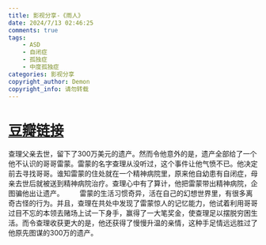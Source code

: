 ```yaml
---
title: 影视分享-《雨人》
date: 2024/7/13 02:46:25
comments: true
tags:
    - ASD
    - 自闭症
    - 孤独症
    - 中度孤独症
categories: 影视分享
copyright_author: Demon 
copyright_info: 请勿转载
---
```


# [豆瓣链接](https://movie.douban.com/subject/1291870/)
查理父亲去世，留下了300万美元的遗产。然而令他意外的是，遗产全部给了一个他不认识的哥哥雷蒙。雷蒙的名字查理从没听过，这个事件让他气愤不已。他决定前去寻找哥哥。谁知雷蒙的住处就在一个精神病院里，原来他自幼患有自闭症，母亲去世后就被送到精神病院治疗。查理心中有了算计，他把雷蒙带出精神病院，企图骗他出让遗产。
　　雷蒙的生活习惯奇异，活在自己的幻想世界里，有很多离奇古怪的行为。并且，查理在共处中发现了雷蒙惊人的记忆能力，他试着利用哥哥过目不忘的本领去赌场上试一下身手，赢得了一大笔奖金，使查理足以摆脱穷困生活。而令查理收获更大的是，他还获得了慢慢升温的亲情，这种手足情远远胜过了他原先图谋的300万的遗产。
